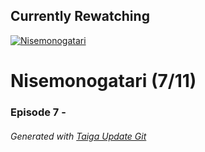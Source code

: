 ﻿
## Currently Rewatching

[![Nisemonogatari](https://s4.anilist.co/file/anilistcdn/media/anime/cover/medium/nx11597-ApDcMuPvRhgr.jpg)](https://anilist.co/anime/11597)

# Nisemonogatari (7/11)

### Episode 7 - 

###### *Generated with [Taiga Update Git](https://github.com/nike4613/taiga-update-git)*